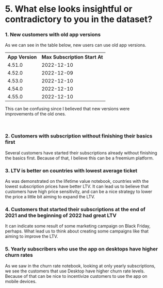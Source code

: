 # 5. What else looks insightful or contradictory to you in the dataset?

### 1. New customers with old app versions
As we can see in the table below, new users can use old app versions. 

<table>
  <tr>
    <th>App Version</th> 
    <th>Max Subscription Start At</th>
  </tr>
  <tr>
    <td>4.51.0</td>
    <td>2022-12-10</td>
  </tr>
  <tr>
    <td>4.52.0</td>
    <td>2022-12-09</td>
  </tr>
  <tr>
    <td>4.53.0</td>
    <td>2022-12-10</td>
  </tr>
  <tr>
    <td>4.54.0</td>
    <td>2022-12-10</td>
  </tr>
  <tr>
    <td>4.55.0</td>
    <td>2022-12-10</td>
  </tr>
</table>

This can be confusing since I believed that new versions were improvements of the old ones.

<br>

### 2. Customers with subscription without finishing their basics first
Several customers have started their subscriptions already without finishing the basics first.
Because of that, I believe this can be a freemium platform.


### 3. LTV is better on countries with lowest average ticket
As was demonstrated on the lifetime value notebook, countries with the lowest subscription prices have better LTV. It can lead us to believe that customers have high price sensitivity, and can be a nice strategy to lower the price a little bit aiming to expand the LTV.

### 4. Customers that started their subscriptions at the end of 2021 and the beginning of 2022 had great LTV
It can indicate some result of some marketing campaign on Black Friday, perhaps.
What lead us to think about creating some campaigns like that aiming to improve the LTV.


### 5. Yearly subscribers who use the app on desktops have higher churn rates
As we saw in the churn rate notebook, looking at only yearly subscriptions, we see the customers that use Desktop have higher churn rate levels.
Because of that can be nice to incentivize customers to use the app on mobile devices.

